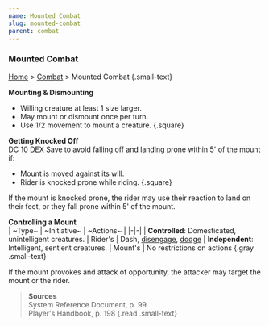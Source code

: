 ```yaml
---
name: Mounted Combat
slug: mounted-combat
parent: combat
---
```

### Mounted Combat
[Home](dm-operations-center) > [Combat](combat) > Mounted Combat {.small-text}

**Mounting & Dismounting**
- Willing creature at least 1 size larger.
- May mount or dismount once per turn.
- Use 1/2 movement to mount a creature.
{.square}

**Getting Knocked Off**<br/>
DC 10 [DEX](DEXTERITY) Save to avoid falling off and landing prone within 5' of the mount if:
- Mount is moved against its will.
- Rider is knocked prone while riding.
{.square}

If the mount is knocked prone, the rider may use their reaction to land on their feet, or they fall prone within 5' of the mount.

**Controlling a Mount**<br/>
| ~Type~ | ~Initiative~ | ~Actions~ |
|-|-|
| **Controlled**: Domesticated, unintelligent creatures. | Rider's | Dash, [disengage](disengage), [dodge](dodge)
| **Independent**: Intelligent, sentient creatures. | Mount's | No restrictions on actions
{.gray .small-text}

If the mount provokes and attack of opportunity, the attacker may target the mount or the rider.

> **Sources** <br/>
> System Reference Document, p. 99<br/>
> Player's Handbook, p. 198
{.read .small-text}
